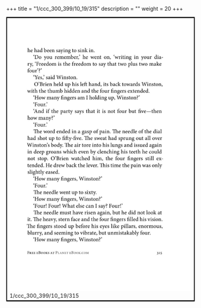+++
title = "1/ccc_300_399/10_19/315"
description = ""
weight = 20
+++

<table style="border:2px solid black;max-width:800px;max-height:800px;" 
><tr><td><img class="center-fit-jpg"
src="/jpg_/out_jpg_1984__315.jpg"  >1/ccc_300_399/10_19/315</img></td></tr></table>
